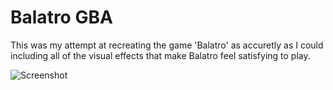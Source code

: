 # Balatro GBA
This was my attempt at recreating the game 'Balatro' as accuretly as I could including all of the visual effects that make Balatro feel satisfying to play.

![Screenshot](https://github.com/cellos51/balatro-gba/blob/main/image.png)
